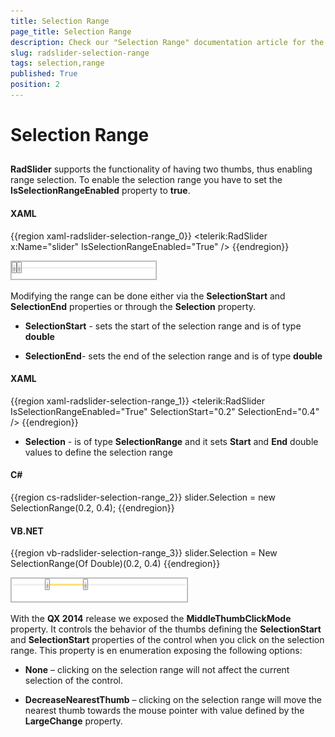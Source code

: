 ```yaml
---
title: Selection Range
page_title: Selection Range
description: Check our "Selection Range" documentation article for the RadSlider WPF control.
slug: radslider-selection-range
tags: selection,range
published: True
position: 2
---
```


# Selection Range



## 

__RadSlider__ supports the functionality of having two thumbs, thus enabling range selection. To enable the selection range you have to set the __IsSelectionRangeEnabled__ property to __true__.
        

#### __XAML__

{{region xaml-radslider-selection-range_0}}
	<telerik:RadSlider x:Name="slider" IsSelectionRangeEnabled="True" />
{{endregion}}

![](images/radslider_features_default_range.png)

Modifying the range can be done either via the __SelectionStart__ and __SelectionEnd__ properties or through the __Selection__ property.
        

* __SelectionStart__ - sets the start of the selection range and is of type __double__

* __SelectionEnd__- sets the end of the selection range and is of type __double__

#### __XAML__

{{region xaml-radslider-selection-range_1}}
	<telerik:RadSlider IsSelectionRangeEnabled="True" SelectionStart="0.2" SelectionEnd="0.4" />
{{endregion}}



* __Selection__ - is of type __SelectionRange<double>__ and it sets __Start__ and __End__ double values to define the selection range
            

#### __C#__

{{region cs-radslider-selection-range_2}}
	slider.Selection = new SelectionRange<double>(0.2, 0.4);
{{endregion}}



#### __VB.NET__

{{region vb-radslider-selection-range_3}}
	slider.Selection = New SelectionRange(Of Double)(0.2, 0.4)
{{endregion}}

![](images/radslider_features_custom_range.png)

With the __QX 2014__ release we exposed the __MiddleThumbClickMode__ property. It controls the behavior of the thumbs defining the __SelectionStart__ and __SelectionStart__ properties of the control when you click on the selection range. This property is en enumeration exposing the following options:
        

* __None__ – clicking on the selection range will not affect the current selection of the control.
            

* __DecreaseNearestThumb__ – clicking on the selection range will move the nearest thumb towards the mouse pointer with value defined by the __LargeChange__ property.
            

